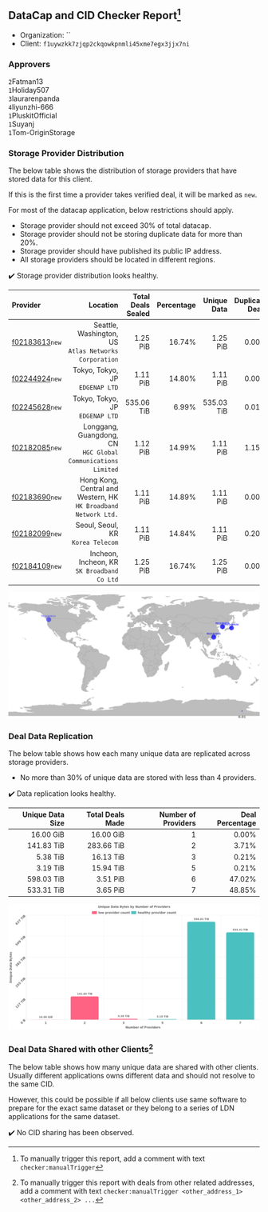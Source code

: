 ## DataCap and CID Checker Report[^1]
 - Organization: ``
 - Client: `f1uywzkk7zjqp2ckqowkpnmli45xme7egx3jjx7ni`
### Approvers
`2`Fatman13<br/>`1`Holiday507<br/>`3`laurarenpanda<br/>`4`liyunzhi-666<br/>`1`PluskitOfficial<br/>`1`Suyanj<br/>`1`Tom-OriginStorage

### Storage Provider Distribution
The below table shows the distribution of storage providers that have stored data for this client.

If this is the first time a provider takes verified deal, it will be marked as `new`.

For most of the datacap application, below restrictions should apply.
 - Storage provider should not exceed 30% of total datacap.
 - Storage provider should not be storing duplicate data for more than 20%.
 - Storage provider should have published its public IP address.
 - All storage providers should be located in different regions.

✔️ Storage provider distribution looks healthy.

| Provider                                                    |                                                           Location | Total Deals Sealed | Percentage | Unique Data | Duplicate Deals |
| :---------------------------------------------------------- | -----------------------------------------------------------------: | -----------------: | ---------: | ----------: | --------------: |
| [f02183613](https://filfox.info/en/address/f02183613)`new`  |           Seattle, Washington, US<br/>`Atlas Networks Corporation` |           1.25 PiB |     16.74% |    1.25 PiB |           0.00% |
| [f02244924](https://filfox.info/en/address/f02244924)`new`  |                                 Tokyo, Tokyo, JP<br/>`EDGENAP LTD` |           1.11 PiB |     14.80% |    1.11 PiB |           0.00% |
| [f02245628](https://filfox.info/en/address/f02245628)`new`  |                                 Tokyo, Tokyo, JP<br/>`EDGENAP LTD` |         535.06 TiB |      6.99% |  535.03 TiB |           0.01% |
| [f02182085](https://filfox.info/en/address/f02182085)`new`  |    Longgang, Guangdong, CN<br/>`HGC Global Communications Limited` |           1.12 PiB |     14.99% |    1.11 PiB |           1.15% |
| [f02183690](https://filfox.info/en/address/f02183690)`new`  | Hong Kong, Central and Western, HK<br/>`HK Broadband Network Ltd.` |           1.11 PiB |     14.89% |    1.11 PiB |           0.00% |
| [f02182099](https://filfox.info/en/address/f02182099)`new`  |                               Seoul, Seoul, KR<br/>`Korea Telecom` |           1.11 PiB |     14.84% |    1.11 PiB |           0.20% |
| [f02184109](https://filfox.info/en/address/f02184109)`new`  |                     Incheon, Incheon, KR<br/>`SK Broadband Co Ltd` |           1.25 PiB |     16.74% |    1.25 PiB |           0.00% |

<img src="https://raw.githubusercontent.com/data-preservation-programs/filplus-checker-assets/main/filecoin-project/filecoin-plus-large-datasets/issues/1970/1696819975748.png"/>

### Deal Data Replication
The below table shows how each many unique data are replicated across storage providers.

- No more than 30% of unique data are stored with less than 4 providers.

✔️ Data replication looks healthy.

| Unique Data Size | Total Deals Made | Number of Providers | Deal Percentage |
| ---------------: | ---------------: | ------------------: | --------------: |
|        16.00 GiB |        16.00 GiB |                   1 |           0.00% |
|       141.83 TiB |       283.66 TiB |                   2 |           3.71% |
|         5.38 TiB |        16.13 TiB |                   3 |           0.21% |
|         3.19 TiB |        15.94 TiB |                   5 |           0.21% |
|       598.03 TiB |         3.51 PiB |                   6 |          47.02% |
|       533.31 TiB |         3.65 PiB |                   7 |          48.85% |

<img src="https://raw.githubusercontent.com/data-preservation-programs/filplus-checker-assets/main/filecoin-project/filecoin-plus-large-datasets/issues/1970/1696819976550.png"/>

### Deal Data Shared with other Clients[^3]
The below table shows how many unique data are shared with other clients.
Usually different applications owns different data and should not resolve to the same CID.

However, this could be possible if all below clients use same software to prepare for the exact same dataset or they belong to a series of LDN applications for the same dataset.

✔️ No CID sharing has been observed.

[^1]: To manually trigger this report, add a comment with text `checker:manualTrigger`

[^2]: Deals from those addresses are combined into this report as they are specified with `checker:manualTrigger`

[^3]: To manually trigger this report with deals from other related addresses, add a comment with text `checker:manualTrigger <other_address_1> <other_address_2> ...`
